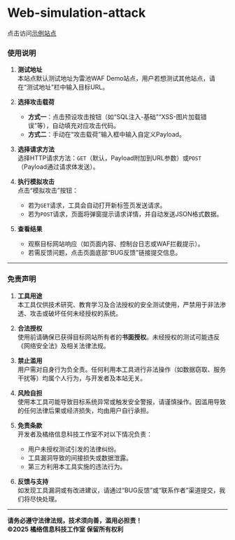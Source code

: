 # Web-simulation-attack

点击访问[示例站点](wafcs.yjggzs.top)
### 使用说明
 
1. **测试地址**  
   本站点默认测试地址为雷池WAF Demo站点，用户若想测试其他站点，请在“测试地址”栏中输入目标URL。

2. **选择攻击载荷**  
   - **方式一**：点击预设攻击按钮（如“SQL注入-基础”“XSS-图片加载错误”等），自动填充对应攻击代码。  
   - **方式二**：手动在“攻击载荷”输入框中输入自定义Payload。

3. **选择请求方法**  
   选择HTTP请求方法：`GET`（默认，Payload附加到URL参数）或`POST`（Payload通过请求体发送）。

4. **执行模拟攻击**  
   点击“模拟攻击”按钮：  
   - 若为`GET`请求，工具会自动打开新标签页发送请求。  
   - 若为`POST`请求，页面将弹窗提示请求详情，并自动发送JSON格式数据。

5. **查看结果**  
   - 观察目标网站响应（如页面内容、控制台日志或WAF拦截提示）。  
   - 若需反馈问题，点击页面底部“BUG反馈”链接提交信息。

---

### 免责声明

1. **工具用途**  
   本工具仅供技术研究、教育学习及合法授权的安全测试使用，严禁用于非法渗透、攻击或破坏任何未经授权的系统。

2. **合法授权**  
   使用前请确保已获得目标网站所有者的**书面授权**。未经授权的测试可能违反《网络安全法》及相关法律法规。

3. **禁止滥用**  
   用户需对自身行为负全责。任何利用本工具进行非法操作（如数据窃取、服务干扰等）均属个人行为，与开发者及本站无关。

4. **风险自担**  
   使用本工具可能导致目标系统异常或触发安全警报，请谨慎操作。因滥用导致的任何法律后果或经济损失，均由用户自行承担。

5. **免责条款**  
   开发者及橘络信息科技工作室不对以下情况负责：  
   - 用户未授权测试引发的法律纠纷。  
   - 工具漏洞导致的间接损失或数据泄露。  
   - 第三方利用本工具实施的违法行为。

6. **反馈与支持**  
   如发现工具漏洞或有改进建议，请通过“BUG反馈”或“联系作者”渠道提交，我们将尽快处理。

---

**请务必遵守法律法规，技术须向善，滥用必担责！**  
**©2025 橘络信息科技工作室 保留所有权利**